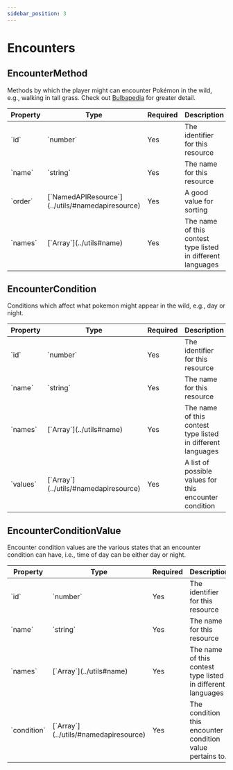 ```yaml
---
sidebar_position: 3
---
```


# Encounters

## EncounterMethod

Methods by which the player might can encounter Pokémon in the wild, e.g., walking in tall grass. Check out [Bulbapedia](http://bulbapedia.bulbagarden.net/) for greater detail.

<table className='full-width'>
  <thead className='left upc'>
    <tr>
      <th>Property</th>
      <th>Type</th>
      <th>Required</th>
      <th>Description</th>
    </tr>
  </thead>
  <tbody>
    <tr>
      <td>`id`</td>
      <td>`number`</td>
      <td>Yes</td>
      <td>The identifier for this resource</td>
    </tr>
    <tr>
      <td>`name`</td>
      <td>`string`</td>
      <td>Yes</td>
      <td>The name for this resource</td>
    </tr>
    <tr>
      <td>`order`</td>
      <td>[`NamedAPIResource`](../utils/#namedapiresource)</td>
      <td>Yes</td>
      <td>A good value for sorting</td>
    </tr>
    <tr>
      <td>`names`</td>
      <td>[`Array<Name>`](../utils#name)</td>
      <td>Yes</td>
      <td>The name of this contest type listed in different languages</td>
    </tr>
  </tbody>
</table>

## EncounterCondition

Conditions which affect what pokemon might appear in the wild, e.g., day or night.

<table className='full-width'>
  <thead className='left upc'>
    <tr>
      <th>Property</th>
      <th>Type</th>
      <th>Required</th>
      <th>Description</th>
    </tr>
  </thead>
  <tbody>
    <tr>
      <td>`id`</td>
      <td>`number`</td>
      <td>Yes</td>
      <td>The identifier for this resource</td>
    </tr>
    <tr>
      <td>`name`</td>
      <td>`string`</td>
      <td>Yes</td>
      <td>The name for this resource</td>
    </tr>
    <tr>
      <td>`names`</td>
      <td>[`Array<Name>`](../utils#name)</td>
      <td>Yes</td>
      <td>The name of this contest type listed in different languages</td>
    </tr>
    <tr>
      <td>`values`</td>
      <td>[`Array<NamedAPIResource>`](../utils/#namedapiresource)</td>
      <td>Yes</td>
      <td>A list of possible values for this encounter condition</td>
    </tr>
  </tbody>
</table>

## EncounterConditionValue

Encounter condition values are the various states that an encounter condition can have, i.e., time of day can be either day or night.

<table className='full-width'>
  <thead className='left upc'>
    <tr>
      <th>Property</th>
      <th>Type</th>
      <th>Required</th>
      <th>Description</th>
    </tr>
  </thead>
  <tbody>
    <tr>
      <td>`id`</td>
      <td>`number`</td>
      <td>Yes</td>
      <td>The identifier for this resource</td>
    </tr>
    <tr>
      <td>`name`</td>
      <td>`string`</td>
      <td>Yes</td>
      <td>The name for this resource</td>
    </tr>
    <tr>
      <td>`names`</td>
      <td>[`Array<Name>`](../utils#name)</td>
      <td>Yes</td>
      <td>The name of this contest type listed in different languages</td>
    </tr>
    <tr>
      <td>`condition`</td>
      <td>[`Array<NamedAPIResource>`](../utils/#namedapiresource)</td>
      <td>Yes</td>
      <td>The condition this encounter condition value pertains to.</td>
    </tr>
    
  </tbody>
</table>